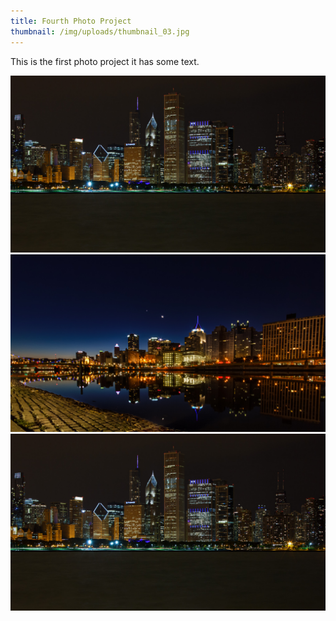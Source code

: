 ```yaml
---
title: Fourth Photo Project
thumbnail: /img/uploads/thumbnail_03.jpg
---
```

This is the first photo project it has some text.

![Skyline](/img/uploads/fullpic1.jpg)
![Skyline](/img/uploads/fullpic2.jpg)
![Skyline](/img/uploads/fullpic3.jpg)

